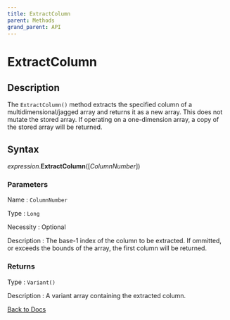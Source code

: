 ```yaml
---
title: ExtractColumn
parent: Methods
grand_parent: API
---
```


# ExtractColumn

## Description
The `ExtractColumn()` method extracts the specified column of a multidimensional/jagged array and returns it as a new array. This does not mutate the stored array. If operating on a one-dimension array, a copy of the stored array will be returned.

## Syntax

*expression*.**ExtractColumn**([*ColumnNumber*])

### Parameters

Name 
: `ColumnNumber`

Type
: `Long`

Necessity
: Optional

Description
: The base-1 index of the column to be extracted. If ommitted, or exceeds the bounds of the array, the first column will be returned. 

### Returns

Type
: `Variant()`

Description
: A variant array containing the extracted column.

[Back to Docs](https://senipah.github.io/VBA-Better-Array/)